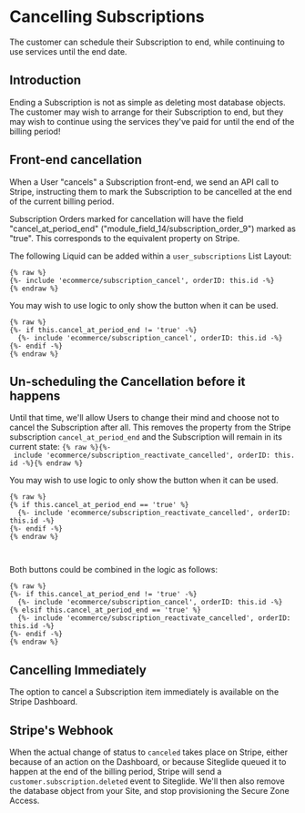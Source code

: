 # Cancelling Subscriptions

The customer can schedule their Subscription to end, while continuing to use services until the end date.

## Introduction

Ending a Subscription is not as simple as deleting most database objects. The customer may wish to arrange for their Subscription to end, but they may wish to continue using the services they've paid for until the end of the billing period!

## Front-end cancellation

When a User "cancels" a Subscription front-end, we send an API call to Stripe, instructing them to mark the Subscription to be cancelled at the end of the current billing period.

Subscription Orders marked for cancellation will have the field "cancel\_at\_period\_end" ("module\_field\_14/subscription\_order\_9") marked as "true". This corresponds to the equivalent property on Stripe.

The following Liquid can be added within a `user_subscriptions` List Layout:

```liquid
{% raw %}
{%- include 'ecommerce/subscription_cancel', orderID: this.id -%}
{% endraw %}
```

You may wish to use logic to only show the button when it can be used.

```liquid
{% raw %}
{%- if this.cancel_at_period_end != 'true' -%}
  {%- include 'ecommerce/subscription_cancel', orderID: this.id -%}
{%- endif -%}
{% endraw %}
```

## Un-scheduling the Cancellation before it happens

Until that time, we'll allow Users to change their mind and choose not to cancel the Subscription after all. This removes the property from the Stripe subscription `cancel_at_period_end` and the Subscription will remain in its current state: `{% raw %}{%- include 'ecommerce/subscription_reactivate_cancelled', orderID: this.id -%}{% endraw %}`

You may wish to use logic to only show the button when it can be used.

```liquid
{% raw %}
{% if this.cancel_at_period_end == 'true' %}
  {%- include 'ecommerce/subscription_reactivate_cancelled', orderID: this.id -%}
{%- endif -%}
{% endraw %}



```

Both buttons could be combined in the logic as follows:

```liquid
{% raw %}
{%- if this.cancel_at_period_end != 'true' -%}
  {%- include 'ecommerce/subscription_cancel', orderID: this.id -%}
{% elsif this.cancel_at_period_end == 'true' %}
  {%- include 'ecommerce/subscription_reactivate_cancelled', orderID: this.id -%}
{%- endif -%}
{% endraw %}
```

## Cancelling Immediately

The option to cancel a Subscription item immediately is available on the Stripe Dashboard.

## Stripe's Webhook

When the actual change of status to `canceled` takes place on Stripe, either because of an action on the Dashboard, or because Siteglide queued it to happen at the end of the billing period, Stripe will send a `customer.subscription.deleted` event to Siteglide. We'll then also remove the database object from your Site, and stop provisioning the Secure Zone Access.
